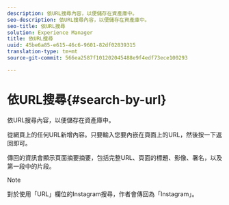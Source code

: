 ```yaml
---
description: 依URL搜尋內容，以便儲存在資產庫中。
seo-description: 依URL搜尋內容，以便儲存在資產庫中。
seo-title: 依URL搜尋
solution: Experience Manager
title: 依URL搜尋
uuid: 45be6a85-e615-46c6-9601-82df02839315
translation-type: tm+mt
source-git-commit: 566ea2587f101202045488e9f4edf73ece100293

---
```



# 依URL搜尋{#search-by-url}

依URL搜尋內容，以便儲存在資產庫中。

從網頁上的任何URL新增內容。只要輸入您要內嵌在頁面上的URL，然後按一下返回即可。

傳回的資訊會顯示頁面摘要摘要，包括完整URL、頁面的標題、影像、署名，以及第一段中的片段。

>[!NOTE]
>
>對於使用「URL」欄位的Instagram搜尋，作者會傳回為「Instagram」。

